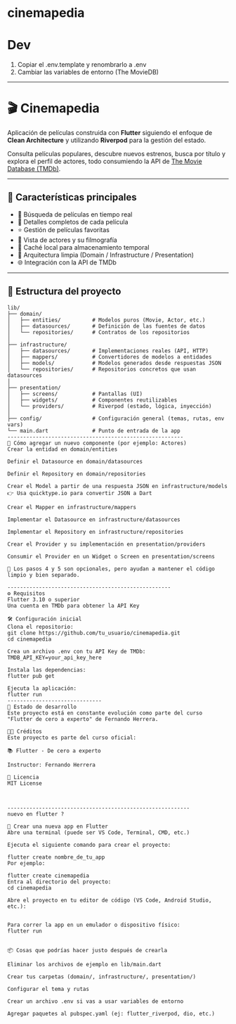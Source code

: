 # cinemapedia


# Dev

1. Copiar el .env.template y renombrarlo a .env
2. Cambiar las variables de entorno (The MovieDB)



--------------------------------------------------------
# 🎬 Cinemapedia

Aplicación de películas construida con **Flutter** siguiendo el enfoque de **Clean Architecture** y utilizando **Riverpod** para la gestión del estado.

Consulta películas populares, descubre nuevos estrenos, busca por título y explora el perfil de actores, todo consumiendo la API de [The Movie Database (TMDb)](https://www.themoviedb.org/).

---

## 🚀 Características principales

- 🔎 Búsqueda de películas en tiempo real
- 🎥 Detalles completos de cada película
- ⭐ Gestión de películas favoritas
- 👤 Vista de actores y su filmografía
- 💾 Caché local para almacenamiento temporal
- 🎯 Arquitectura limpia (Domain / Infrastructure / Presentation)
- 🌐 Integración con la API de TMDb

---

## 🧱 Estructura del proyecto

```plaintext
lib/
├── domain/
│   ├── entities/          # Modelos puros (Movie, Actor, etc.)
│   ├── datasources/       # Definición de las fuentes de datos
│   └── repositories/      # Contratos de los repositorios
│
├── infrastructure/
│   ├── datasources/       # Implementaciones reales (API, HTTP)
│   ├── mappers/           # Convertidores de modelos a entidades
│   ├── models/            # Modelos generados desde respuestas JSON
│   └── repositories/      # Repositorios concretos que usan datasources
│
├── presentation/
│   ├── screens/           # Pantallas (UI)
│   ├── widgets/           # Componentes reutilizables
│   └── providers/         # Riverpod (estado, lógica, inyección)
│
├── config/                # Configuración general (temas, rutas, env vars)
└── main.dart              # Punto de entrada de la app
--------------------------------------------------------
🧩 Cómo agregar un nuevo componente (por ejemplo: Actores)
Crear la entidad en domain/entities

Definir el Datasource en domain/datasources

Definir el Repository en domain/repositories

Crear el Model a partir de una respuesta JSON en infrastructure/models
👉 Usa quicktype.io para convertir JSON a Dart

Crear el Mapper en infrastructure/mappers

Implementar el Datasource en infrastructure/datasources

Implementar el Repository en infrastructure/repositories

Crear el Provider y su implementación en presentation/providers

Consumir el Provider en un Widget o Screen en presentation/screens

📌 Los pasos 4 y 5 son opcionales, pero ayudan a mantener el código limpio y bien separado.

----------------------------------------------------
⚙️ Requisitos
Flutter 3.10 o superior
Una cuenta en TMDb para obtener la API Key

🛠️ Configuración inicial
Clona el repositorio:
git clone https://github.com/tu_usuario/cinemapedia.git
cd cinemapedia

Crea un archivo .env con tu API Key de TMDb:
TMDB_API_KEY=your_api_key_here

Instala las dependencias:
flutter pub get

Ejecuta la aplicación:
flutter run
------------------------------
🧪 Estado de desarrollo
Este proyecto está en constante evolución como parte del curso "Flutter de cero a experto" de Fernando Herrera.

👨‍🏫 Créditos
Este proyecto es parte del curso oficial:

📚 Flutter - De cero a experto

Instructor: Fernando Herrera

📄 Licencia
MIT License



----------------------------------------------------------
nuevo en flutter ? 

🚀 Crear una nueva app en Flutter
Abre una terminal (puede ser VS Code, Terminal, CMD, etc.)

Ejecuta el siguiente comando para crear el proyecto:

flutter create nombre_de_tu_app
Por ejemplo:

flutter create cinemapedia
Entra al directorio del proyecto:
cd cinemapedia

Abre el proyecto en tu editor de código (VS Code, Android Studio, etc.):


Para correr la app en un emulador o dispositivo físico:
flutter run


📦 Cosas que podrías hacer justo después de crearla

Eliminar los archivos de ejemplo en lib/main.dart

Crear tus carpetas (domain/, infrastructure/, presentation/)

Configurar el tema y rutas

Crear un archivo .env si vas a usar variables de entorno

Agregar paquetes al pubspec.yaml (ej: flutter_riverpod, dio, etc.)